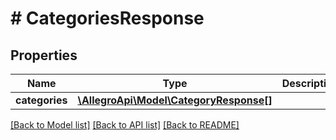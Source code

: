 # # CategoriesResponse

## Properties

Name | Type | Description | Notes
------------ | ------------- | ------------- | -------------
**categories** | [**\AllegroApi\Model\CategoryResponse[]**](CategoryResponse.md) |  | [optional]

[[Back to Model list]](../../README.md#models) [[Back to API list]](../../README.md#endpoints) [[Back to README]](../../README.md)
